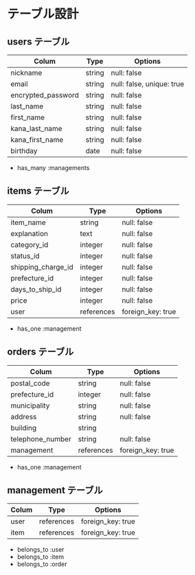 # テーブル設計

## users テーブル

| Colum              | Type     | Options     |
| ------------------ | -------- |------------ |
| nickname           | string   | null: false |
| email              | string   | null: false, unique: true |
| encrypted_password | string   | null: false |
| last_name          | string   | null: false |
| first_name         | string   | null: false |
| kana_last_name     | string   | null: false |
| kana_first_name    | string   | null: false |
| birthday           | date     | null: false |

- has_many :managements

## items テーブル

| Colum              | Type       | Options           |
| ------------------ | ---------- |------------------ |
| item_name          | string     | null: false       |
| explanation        | text       | null: false       |
| category_id        | integer    | null: false       |
| status_id          | integer    | null: false       |
| shipping_charge_id | integer    | null: false       |
| prefecture_id      | integer    | null: false       |
| days_to_ship_id    | integer    | null: false       |
| price              | integer    | null: false       |
| user               | references | foreign_key: true |


- has_one :management

## orders テーブル

| Colum            | Type       | Options           |
| ---------------- | ---------  |------------------ |
| postal_code      | string     | null: false       |
| prefecture_id    | integer    | null: false       |
| municipality     | string     | null: false       |
| address          | string     | null: false       |
| building         | string     |                   |
| telephone_number | string     | null: false       |
| management       | references | foreign_key: true |

- has_one :management

## management テーブル
| Colum            | Type       | Options           |
| ---------------- | ---------- |------------------ |
| user             | references | foreign_key: true |
| item             | references | foreign_key: true |

- belongs_to :user
- belongs_to :item
- belongs_to :order

